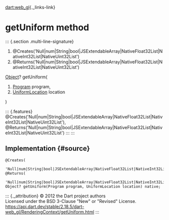 [dart:web\_gl](../../dart-web_gl/dart-web_gl-library){._links-link}

getUniform method
=================

::: {.section .multi-line-signature}
<div>

1.  \@Creates(\'Null\|num\|String\|bool\|JSExtendableArray\|NativeFloat32List\|NativeInt32List\|NativeUint32List\')
2.  \@Returns(\'Null\|num\|String\|bool\|JSExtendableArray\|NativeFloat32List\|NativeInt32List\|NativeUint32List\')

</div>

[Object](../../dart-core/object-class)? getUniform(

1.  [Program](../program-class) program,
2.  [UniformLocation](../uniformlocation-class) location

)

::: {.features}
\@Creates(\'Null\|num\|String\|bool\|JSExtendableArray\|NativeFloat32List\|NativeInt32List\|NativeUint32List\'),
\@Returns(\'Null\|num\|String\|bool\|JSExtendableArray\|NativeFloat32List\|NativeInt32List\|NativeUint32List\')
:::
:::

Implementation {#source}
--------------

``` {.language-dart data-language="dart"}
@Creates(
    'Null|num|String|bool|JSExtendableArray|NativeFloat32List|NativeInt32List|NativeUint32List')
@Returns(
    'Null|num|String|bool|JSExtendableArray|NativeFloat32List|NativeInt32List|NativeUint32List')
Object? getUniform(Program program, UniformLocation location) native;
```

::: {._attribution}
© 2012 the Dart project authors\
Licensed under the BSD 3-Clause \"New\" or \"Revised\" License.\
<https://api.dart.dev/stable/2.18.5/dart-web_gl/RenderingContext/getUniform.html>
:::
